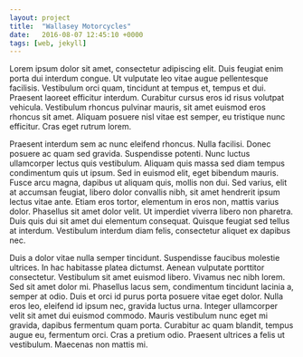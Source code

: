 ```yaml
---
layout: project
title:  "Wallasey Motorcycles"
date:   2016-08-07 12:45:10 +0000
tags: [web, jekyll]
---
```

Lorem ipsum dolor sit amet, consectetur adipiscing elit. Duis feugiat enim porta dui interdum congue. Ut vulputate leo vitae augue pellentesque facilisis. Vestibulum orci quam, tincidunt at tempus et, tempus et dui. Praesent laoreet efficitur interdum. Curabitur cursus eros id risus volutpat vehicula. Vestibulum rhoncus pulvinar mauris, sit amet euismod eros rhoncus sit amet. Aliquam posuere nisl vitae est semper, eu tristique nunc efficitur. Cras eget rutrum lorem.

Praesent interdum sem ac nunc eleifend rhoncus. Nulla facilisi. Donec posuere ac quam sed gravida. Suspendisse potenti. Nunc luctus ullamcorper lectus quis vestibulum. Aliquam quis massa sed diam tempus condimentum quis ut ipsum. Sed in euismod elit, eget bibendum mauris. Fusce arcu magna, dapibus ut aliquam quis, mollis non dui. Sed varius, elit at accumsan feugiat, libero dolor convallis nibh, sit amet hendrerit ipsum lectus vitae ante. Etiam eros tortor, elementum in eros non, mattis varius dolor. Phasellus sit amet dolor velit. Ut imperdiet viverra libero non pharetra. Duis quis dui sit amet dui elementum consequat. Quisque feugiat sed tellus at interdum. Vestibulum interdum diam felis, consectetur aliquet ex dapibus nec.

Duis a dolor vitae nulla semper tincidunt. Suspendisse faucibus molestie ultrices. In hac habitasse platea dictumst. Aenean vulputate porttitor consectetur. Vestibulum sit amet euismod libero. Vivamus nec nibh lorem. Sed sit amet dolor mi. Phasellus lacus sem, condimentum tincidunt lacinia a, semper at odio. Duis et orci id purus porta posuere vitae eget dolor. Nulla eros leo, eleifend id ipsum nec, gravida luctus urna. Integer ullamcorper velit sit amet dui euismod commodo. Mauris vestibulum nunc eget mi gravida, dapibus fermentum quam porta. Curabitur ac quam blandit, tempus augue eu, fermentum orci. Cras a pretium odio. Praesent ultrices a felis ut vestibulum. Maecenas non mattis mi.

